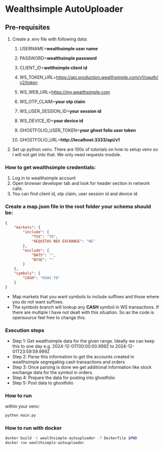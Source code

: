 # Wealthsimple AutoUploader

## Pre-requisites
1. Create a .env file with following data:
    1. USERNAME=**wealthsimple user name**
    2. PASSWORD=**wealthsimple password**
    3. CLIENT_ID=**welthsimple client id**

    4. WS_TOKEN_URL=https://api.production.wealthsimple.com/v1/oauth/v2/token
    5. WS_WEB_URL=https://my.wealthsimple.com
    6. WS_OTP_CLAIM=**your otp claim**
    7. WS_USER_SESSION_ID=**your session id**
    8. WS_DEVICE_ID=**your device id**

    9. GHOSTFOLIO_USER_TOKEN=**your ghost folio user token**

    
    10. GHOSTFOLIO_URL=**http://localhost:3333/api/v1**

2. Set up python venv. There are 100s of tutorials on how to setup venv so I will not get into that. We only need requests module.

### How to get wealthsimple credentials:
1. Log in to wealthsimple account
2. Open browser developer tab and look for header section in network calls.
3. You can find client id, otp claim, user session id and device id.

### Create a map.json file in the root folder your schema should be:
```json
{
    "markets": {
        "include": {
            "TSX": "TO",
            "AEQUITAS NEO EXCHANGE": "NE"
        },
        "exclude": {
            "BATS": "",
            "NYSE": ""
        }
    },
    "symbols": {
        "CASH": "HSAV.TO"
    }
}
```

- Map markets that you want symbols to include suffixes and those where you do not want suffixes.
- The symbols branch will lookup any **CASH** symbol in WS transactions. If there are multiple I have not dealt with this situation. So as the code is opensource feel free to change this.

### Execution steps
- Step 1: Get wealthsimple data for the given range. Ideally we can keep this to one day e.g. 2024-12-01T00:00:00.999Z to 2024-12-01T23:59:59.999Z
- Step 2: Parse this information to get the accounts created in wealthsimple segregating cash transactions and orders
- Step 3: Once parsing is done we get additional information like stock exchange data for the symbol in orders.
- Step 4: Prepare the data for posting into ghostfolio
- Step 5: Post data to ghostfolio

### How to run
within your venv: 
```bash
python main.py
```

### How to run with docker
```bash
docker build -t wealthsimple-autouploader -f Dockerfile $PWD
docker run wealthsimple-autouploader
```

